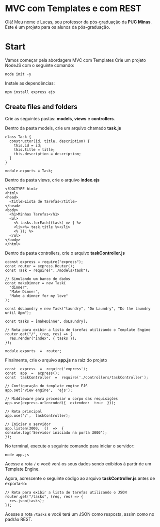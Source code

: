 # MVC com Templates e com REST

Olá! Meu nome é Lucas, sou professor da pós-graduação da **PUC Minas**. Este é um projeto para os alunos da pós-graduação.

# Start

Vamos começar pela abordagem MVC com Templates
Crie um projeto NodeJS com o seguinte comando:

```
node init -y
```

Instale as dependências:

```
npm install express ejs
```

## Create files and folders

Crie as seguintes pastas: **models**, **views** e **controllers**.

Dentro da pasta models, crie um arquivo chamado **task.js**

```
class Task {
  constructor(id, title, description) {
    this.id = id;
    this.title = title;
    this.description = description;
  }
}

module.exports = Task;
```

Dentro da pasta views, crie o arquivo **index.ejs**

```
<!DOCTYPE html>
<html>
<head>
  <title>Lista de Tarefas</title>
</head>
<body>
  <h1>Minhas Tarefas</h1>
  <ul>
    <% tasks.forEach((task) => { %>
    <li><%= task.title %></li>
    <% }); %>
  </ul>
</body>
</html>
```

Dentro da pasta controllers, crie o arquivo **taskController.js**

```
cconst express = require("express");
const router = express.Router();
const Task = require("../models/task");

// Simulando um banco de dados
const makeDinner = new Task(
  "dinner",
  "Make Dinner",
  "Make a dinner for my love"
);

const doLaundry = new Task("laundry", "Do Laundry", "Do the laundry until 8pm");

const tasks = [makeDinner, doLaundry];

// Rota para exibir a lista de tarefas utilizando o Template Engine
router.get("/", (req, res) => {
  res.render("index", { tasks });
});

module.exports  =  router;
```

Finalmente, crie o arquivo **app.js** na raiz do projeto

```
const  express  =  require('express');
const  app  =  express();
const  taskController  =  require('./controllers/taskController');

// Configuração do template engine EJS
app.set('view engine',  'ejs');

// Middleware para processar o corpo das requisições
app.use(express.urlencoded({  extended:  true  }));

// Rota principal
app.use('/',  taskController);

// Iniciar o servidor
app.listen(3000,  ()  =>  {
console.log('Servidor iniciado na porta 3000');
});
```

No terminal, execute o seguinte comando para iniciar o servidor:

```
node app.js
```

Acesse a rota `/` e você verá os seus dados sendo exibidos à partir de um Template Engine.

Agora, acrescente o seguinte código ao arquivo **taskController.js** antes de exporta-lo:

```
// Rota para exibir a lista de tarefas utilizando o JSON
router.get("/tasks", (req, res) => {
  res.json(tasks);
});
```

Acesse a rota `/tasks` e você terá um JSON como resposta, assim como no padrão REST.
